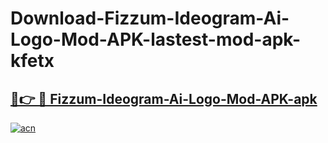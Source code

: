 # Download-Fizzum-Ideogram-Ai-Logo-Mod-APK-lastest-mod-apk-kfetx

<h2><a href="https://apkcomod.com?title=Fizzum-Ideogram-Ai-Logo-Mod-APK">🔗👉 🔴 Fizzum-Ideogram-Ai-Logo-Mod-APK-apk </a></h2>

[![acn](https://github.com/user-attachments/assets/0f9c940e-d8b0-45ae-aac7-cd30a18b3e1c)](https://apkcomod.com?title=Fizzum-Ideogram-Ai-Logo-Mod-APK)
